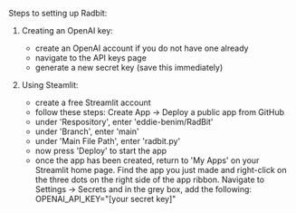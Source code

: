 Steps to setting up Radbit:

1. Creating an OpenAI key:
   - create an OpenAI account if you do not have one already
   - navigate to the API keys page
   - generate a new secret key (save this immediately)

2. Using Steamlit:
   - create a free Streamlit account
   - follow these steps: Create App -> Deploy a public app from GitHub
   - under 'Respository', enter 'eddie-benim/RadBit'
   - under 'Branch', enter 'main'
   - under 'Main File Path', enter 'radbit.py'
   - now press 'Deploy' to start the app
   - once the app has been created, return to 'My Apps' on your Streamlit home page. Find the app you just made and right-click on the three dots on the right side of      the app ribbon. Navigate to Settings -> Secrets and in the grey box, add the following: OPENAI_API_KEY="[your secret key]"
   
